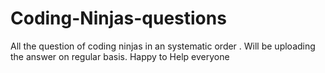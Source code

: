 # Coding-Ninjas-questions
All the question of coding ninjas in an systematic order .
Will be uploading the answer on regular basis.
Happy to Help everyone
